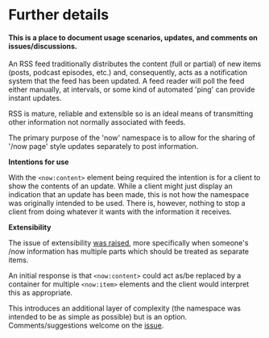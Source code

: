# Further details

#### This is a place to document usage scenarios, updates, and comments on issues/discussions.

An RSS feed traditionally distributes the content (full or partial) of new items (posts, podcast episodes, etc.) and, consequently, acts as a notification system that the feed has been updated. A feed reader will poll the feed either manually, at intervals, or some kind of automated 'ping' can provide instant updates.

RSS is mature, reliable and extensible so is an ideal means of transmitting other information not normally associated with feeds.

The primary purpose of the 'now' namespace is to allow for the sharing of '/now page' style updates separately to post information.

**Intentions for use**

With the `<now:content>` element being required the intention is for a client to show the contents of an update. While a client might just display an indication that an update has been made, this is not how the namespace was originally intended to be used. There is, however, nothing to stop a client from doing whatever it wants with the information it receives.

**Extensibility**

The issue of extensibility [was raised](https://github.com/colin-walker/Now-Namespace/issues/1), more specifically when someone's /now information has multiple parts which should be treated as separate items.

An initial response is that `<now:content>` could act as/be replaced by a container for multiple `<now:item>` elements and the client would interpret this as appropriate.

This introduces an additional layer of complexity (the namespace was intended to be as simple as possible) but is an option. Comments/suggestions welcome on the [issue](https://github.com/colin-walker/Now-Namespace/issues/1).
